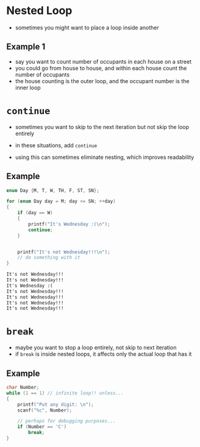 # Nested Loop

- sometimes you might want to place a loop inside another

## Example 1

- say you want to count number of occupants in each house on a street
- you could go from house to house, and within each house count the number of occupants
- the house counting is the outer loop, and the occupant number is the inner loop

# `continue`

- sometimes you want to skip to the next iteration but not skip the loop entirely
- in these situations, add `continue`

- using this can sometimes eliminate nesting, which improves readability

## Example

```c
enum Day {M, T, W, TH, F, ST, SN};

for (enum Day day = M; day <= SN; ++day)
{
    if (day == W)
    {
        printf("It's Wednesday :(\n");
        continue;
    }


    printf("It's not Wednesday!!!\n");
    // do something with it
}
```

```txt
It's not Wednesday!!!
It's not Wednesday!!!
It's Wednesday :(
It's not Wednesday!!!
It's not Wednesday!!!
It's not Wednesday!!!
It's not Wednesday!!!
```

# `break`

- maybe you want to stop a loop entirely, not skip to next iteration
- if `break` is inside nested loops, it affects only the actual loop that has it

## Example

```c
char Number;
while (1 == 1) // infinite loop!! unless...
{
    printf("Put any digit: \n");
    scanf("%c", Number);

    // perhaps for debugging purposes...
    if (Number == 'C')
        break;
}
